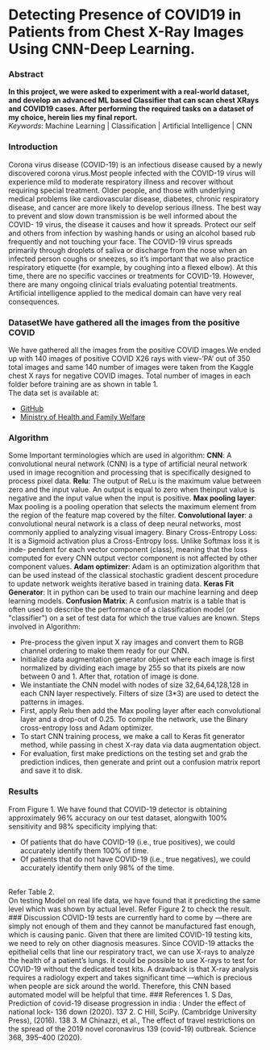 # Detecting Presence of COVID19 in Patients from Chest X-Ray Images Using CNN-Deep Learning.
### Abstract
<b>In this project, we were asked to experiment with a real-world dataset, and develop an advanced ML based Classifier that can scan chest XRays and COVID19 cases. After performing the required tasks on a dataset of my choice, herein lies my final report.</b></br>
*Keywords*: Machine Learning | Classification | Artificial Intelligence | CNN
### Introduction
Corona virus disease (COVID-19) is an infectious disease caused by a newly discovered corona virus.Most people infected with the COVID-19 virus will experience mild to moderate respiratory illness and recover without requiring special treatment. Older people, and those with underlying medical problems like cardiovascular disease, diabetes, chronic respiratory disease, and cancer are more likely to develop serious illness.
The best way to prevent and slow down transmission is be well informed about the COVID- 19 virus, the disease it causes and how it spreads. Protect our self and others from infection by washing hands or using an alcohol based rub frequently and not touching your face. The COVID-19 virus spreads primarily through droplets of saliva or discharge from the nose when an infected person coughs or sneezes, so it’s important that we also practice respiratory etiquette (for example, by coughing into a flexed elbow). At this time, there are no specific vaccines or treatments for COVID-19. However, there are many ongoing clinical trials evaluating potential treatments.
Artificial intelligence applied to the medical domain can have very real consequences.
### DatasetWe have gathered all the images from the positive COVID
We have gathered all the images from the positive COVID images.We ended up with 140 images of positive COVID X26 rays with view-’PA’ out of 350 total images and same 140
number of images were taken from the Kaggle chest X rays
for negative COVID images. Total number of images in each
folder before training are as shown in table 1.</br>
The data set is available at:
* [GitHub](https://github.com/ieee8023/covid-chestxraydataset/tree/master/images)
* [Ministry of Health and Family Welfare](https://www.mohfw.gov.in/)
### Algorithm
Some Important terminologies which are used in algorithm:
**CNN**: A convolutional neural network (CNN) is a type of artificial neural network used in image recognition and processing that is specifically designed to process pixel data.
**Relu**: The output of ReLu is the maximum value between zero and the input value. An output is equal to zero when theinput value is negative and the input value when the input is positive.
**Max pooling layer**: Max pooling is a pooling operation that selects the maximum element from the region of the feature map covered by the filter. 
**Convolutional layer**: a convolutional neural network is  a class of deep neural networks, most commonly applied to 
analyzing visual imagery. 
Binary Cross-Entropy Loss: It is a Sigmoid activation 
plus a Cross-Entropy loss. Unlike Softmax loss it is inde- 
pendent for each vector component (class), meaning that the 
loss computed for every CNN output vector component is not 
affected by other component values. 
**Adam optimizer**: Adam is an optimization algorithm 
that can be used instead of the classical stochastic gradient 
descent procedure to update network weights iterative based 
in training data. 
**Keras Fit Generator**: It in python can be used to train 
our machine learning and deep learning models. 
**Confusion Matrix**: A confusion matrix is a table that 
is often used to describe the performance of a classification 
model (or "classifier") on a set of test data for which the true 
values are known. 
Steps involved in Algorithm: 
* Pre-process the given input X ray images and convert 
them to RGB channel ordering to make them ready for 
our CNN. 
* Initialize data augmentation generator object where each 
image is first normalized by dividing each image by 255 
so that its pixels are now between 0 and 1. After that, 
rotation of image is done. 
* We instantiate the CNN model with nodes of size 
32,64,64,128,128 in each CNN layer respectively. Filters 
of size (3*3) are used to detect the patterns in images. 
* First, apply Relu then add the Max pooling layer 
after each convolutional layer and a drop-out of 0.25. 
To compile the network, use the Binary cross-entropy 
loss and Adam optimizer. 
* To start CNN training process, we make a call to Keras 
fit generator method, while passing in chest X-ray 
data via data augmentation object. 
* For evaluation, first make predictions on the testing set 
and grab the prediction indices, then generate and print 
out a confusion matrix report and save it to disk.
### Results
From Figure 1. We have found that COVID-19 detector is obtaining approximately 96% accuracy  on  our  test  dataset,  alongwith  100%  sensitivity  and  98%  specificity  implying that:
* Of  patients  that  do  have  COVID-19  (i.e.,  true  positives),  we  could  accurately identify them 100% of time.
* Of patients that do not have COVID-19 (i.e., true negatives), we could accurately identify them only 98% of the time.
</br>
Refer Table 2.</br>
On testing Model on real life data, we have found that it predicting the same level which was shown by actual level. Refer Figure 2 to check the result.</br>
### Discussion
COVID-19 tests are currently hard to come by —there are simply not enough of them and they  cannot  be  manufactured  fast  enough,  which  is  causing  panic.  Given  that  there  are  limited COVID-19 testing kits, we need to rely on other diagnosis measures. Since COVID-19 attacks the epithelial cells that line our respiratory tract, we can use X-rays to analyze the health of a patient’s lungs. It could be possible to use X-rays to test for COVID-19 without the dedicated test kits. A drawback is that X-ray analysis requires a radiology expert and takes significant time —which is precious when people are sick around the world. Therefore, this CNN based automated model will be helpful that time.
### References
1. S Das, Prediction of covid-19 disease progression in india : Under the effect of national lock- 136
down (2020). 137
2. C Hill, SciPy. (Cambridge University Press), (2016). 138
3. M Chinazzi, et al., The effect of travel restrictions on the spread of the 2019 novel coronavirus 139
(covid-19) outbreak. Science 368, 395–400 (2020). 
